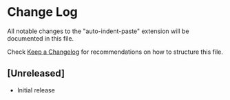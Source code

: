 # Change Log

All notable changes to the "auto-indent-paste" extension will be documented in this file.

Check [Keep a Changelog](http://keepachangelog.com/) for recommendations on how to structure this file.

## [Unreleased]

- Initial release